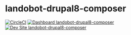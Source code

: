 # landobot-drupal8-composer

[![CircleCI](https://circleci.com/gh/pirog/landobot-drupal8-composer.svg?style=shield)](https://circleci.com/gh/pirog/landobot-drupal8-composer)
[![Dashboard landobot-drupal8-composer](https://img.shields.io/badge/dashboard-landobot_drupal8_composer-yellow.svg)](https://dashboard.pantheon.io/sites/3e8146af-7479-4e77-9a3e-a218e8faf793#dev/code)
[![Dev Site landobot-drupal8-composer](https://img.shields.io/badge/site-landobot_drupal8_composer-blue.svg)](http://dev-landobot-drupal8-composer.pantheonsite.io/)